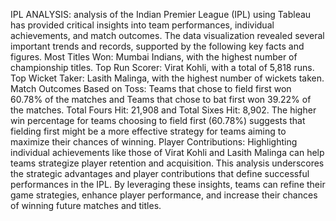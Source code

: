 IPL ANALYSIS: analysis of the Indian Premier League (IPL) using Tableau has provided critical insights into team performances, individual achievements, and match outcomes. The data visualization revealed several important trends and records, supported by the following key facts and figures. Most Titles Won: Mumbai Indians, with the highest number of championship titles. Top Run Scorer: Virat Kohli, with a total of 5,818 runs. Top Wicket Taker: Lasith Malinga, with the highest number of wickets taken. Match Outcomes Based on Toss: Teams that chose to field first won 60.78% of the matches and Teams that chose to bat first won 39.22% of the matches. Total Fours Hit: 21,908 and Total Sixes Hit: 8,902. The higher win percentage for teams choosing to field first (60.78%) suggests that fielding first might be a more effective strategy for teams aiming to maximize their chances of winning. Player Contributions: Highlighting individual achievements like those of Virat Kohli and Lasith Malinga can help teams strategize player retention and acquisition. This analysis underscores the strategic advantages and player contributions that define successful performances in the IPL. By leveraging these insights, teams can refine their game strategies, enhance player performance, and increase their chances of winning future matches and titles.
